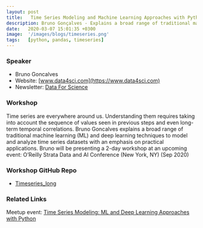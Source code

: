 ```yaml
---
layout: post
title:   Time Series Modeling and Machine Learning Approaches with Python
description: Bruno Gonçalves - Explains a broad range of traditional machine learning (ML) and deep learning techniques to model and analyze time series datasets with an emphasis on practical applications.
date:   2020-03-07 15:01:35 +0300
image:  '/images/blogs/timeseries.png'
tags:   [python, pandas, timeseries]
---
```


### Speaker
- Bruno Goncalves
- Website: [www.data4sci.com](https://www.data4sci.com)
- Newsletter: [Data For Science](https://www.data4sci.com/newsletter)

### Workshop
Time series are everywhere around us. Understanding them requires taking into account the sequence of values seen in previous steps and even long-term temporal correlations. Bruno Goncalves explains a broad range of traditional machine learning (ML) and deep learning techniques to model and analyze time series datasets with an emphasis on practical applications.
Bruno will be presenting a 2-day workshop at an upcoming event:
O’Reilly Strata Data and AI Conference (New York, NY) (Sep 2020)

### Workshop GitHub Repo
- [Timeseries_long](https://github.com/DataForScience/Timeseries_LL)

### Related Links
Meetup event: [Time Series Modeling: ML and Deep Learning Approaches with Python](https://www.meetup.com/nyc-uads/events/268766867/)


